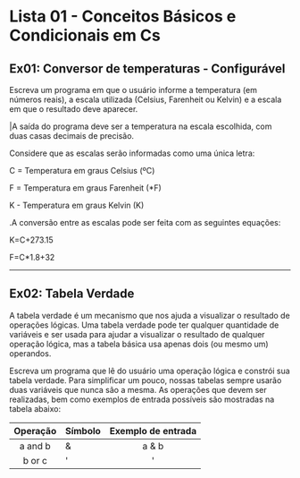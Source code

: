 # Lista 01 - Conceitos Básicos e Condicionais em Cs

## Ex01: Conversor de temperaturas - Configurável

Escreva um programa em que o usuário informe a temperatura (em números reais), a
escala utilizada (Celsius, Farenheit ou Kelvin) e a escala em que o resultado deve
aparecer.

|A saída do programa deve ser a temperatura na escala escolhida, com duas casas
decimais de precisão.

Considere que as escalas serão informadas como uma única letra:

C = Temperatura em graus Celsius (ºC)

F = Temperatura em graus Farenheit (*F)

K - Temperatura em graus Kelvin (K)

.A conversão entre as escalas pode ser feita com as seguintes equações:

K=C+273.15

F=C*1.8+32

---

## Ex02: Tabela Verdade

A tabela verdade é um mecanismo que nos ajuda a visualizar o resultado de
operações lógicas. Uma tabela verdade pode ter qualquer quantidade de variáveis e
ser usada para ajudar a visualizar o resultado de qualquer operação lógica, mas a
tabela básica usa apenas dois (ou mesmo um) operandos.

Escreva um programa que lê do usuário uma operação lógica e constrói sua tabela
verdade. Para simplificar um pouco, nossas tabelas sempre usarão duas variáveis
que nunca são a mesma. As operações que devem ser realizadas, bem como
exemplos de entrada possíveis são mostradas na tabela abaixo:

Operação | Símbolo | Exemplo de entrada
:---: | --- | :---:
a and   b | & | a & b
b or c | '|' | b | c
